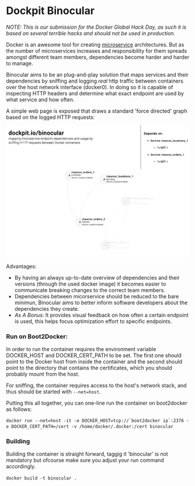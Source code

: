 # Dockpit Binocular
_NOTE: This is our submission for the Docker Global Hack Day, as such it is based on several terrible hacks and should not be used in production._

Docker is an awesome tool for creating [microservice](http://martinfowler.com/articles/microservices.html) architectures. But as the number of microservices increases and responsibility for them spreads amongst different team members, dependencies become harder and harder to manage. 

Binocular aims to be an plug-and-play solution that maps services and their dependencies by sniffing and logging _real_ http traffic between containers over the host network interface (docker0). In doing so it is capable of inspecting HTTP headers and determine what exact endpoint are used by what service and how often. 

A simple web page is exposed that draws a standard 'force directed' graph based on the logged HTTP requests:

<img src="screenshot.png" width="569">

Advantages:
- By having an always up-to-date overview of dependencies and their versions (through the used docker image) it becomes easier to communicate breaking changes to the correct team members. 
- Dependencies between micorservice should be reduced to the bare minimun, Binocular aims to better inform software developers about the dependencies they create.
- _As A Bonus:_ It provides visual feedback on how often a certain endpoint is used, this helps focus optimization effort to specific endpoints.


### Run on Boot2Docker:
In order to run the container requires the environment variable DOCKER\_HOST and DOCKER\_CERT\_PATH to be set. The first one should point to the Docker host from inside the container and the second should point to the directory that contains the  certificates, which you should probably mount from the host.

For sniffing, the container requires access to the host's network stack, and thus should be started with `--net=host`. 

Putting this all together, you can one-line run the container on boot2docker as follows: 
```
docker run --net=host -it -e DOCKER_HOST=tcp://`boot2docker ip`:2376 -e DOCKER_CERT_PATH=/cert -v /home/docker/.docker:/cert binocular
```

### Building
Building the container is straight forward, taggig it 'binocular' is not mandatory but ofcourse make sure you adjust your run command accordingly.

`docker build -t binocular .`